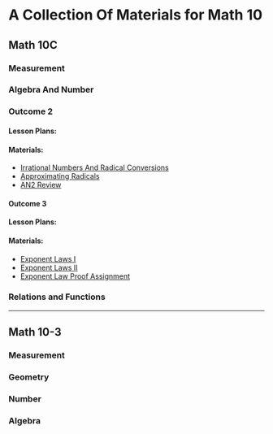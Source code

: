 # A Collection Of Materials for Math 10
## Math 10C
### Measurement

### **Algebra And Number** 

### Outcome 2
#### Lesson Plans: 
#### Materials: 
* <a href="https://werklunddreamteam.github.io/Math10/Math10C/AlgebraAndNumber/AN/AN2/AN2I.pdf"> Irrational Numbers And Radical Conversions </a>
* <a href="https://werklunddreamteam.github.io/Math10/Math10C/AlgebraAndNumber/AN/AN2/AN2II.pdf"> Approximating Radicals </a>
* <a href="https://werklunddreamteam.github.io/Math10/Math10C/AlgebraAndNumber/AN/AN2/AN2Review.pdf"> AN2 Review </a>

#### Outcome 3
#### Lesson Plans: 
#### Materials: 
* <a href="https://werklunddreamteam.github.io/Math10/Math10C/AlgebraAndNumber/AN/AN3/AN3I.pdf"> Exponent Laws I </a>
* <a href="https://werklunddreamteam.github.io/Math10/Math10C/AlgebraAndNumber/AN/AN3/AN3II.pdf"> Exponent Laws II </a>
* <a href="https://werklunddreamteam.github.io/Math10/Math10C/AlgebraAndNumber/AN/AN3/AN3Proofs.pdf"> Exponent Law Proof Assignment </a>

### Relations and Functions 

---

## Math 10-3
### Measurement 

### Geometry 

### Number 

### Algebra 


